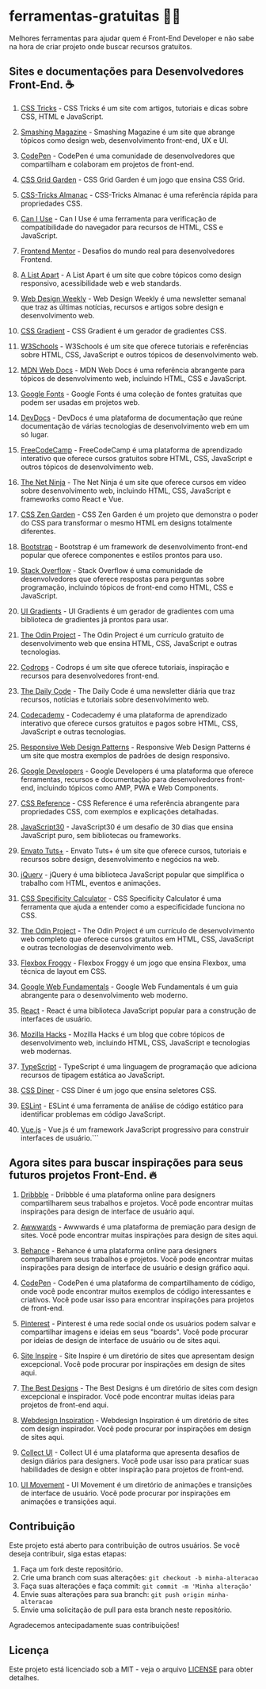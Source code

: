 # ferramentas-gratuitas 🧑‍💻
Melhores ferramentas para ajudar quem é Front-End Developer e não sabe na hora de criar projeto onde buscar recursos gratuitos.

## Sites e documentações para Desenvolvedores Front-End. ☕

1. [CSS Tricks](https://css-tricks.com/) - CSS Tricks é um site com artigos, tutoriais e dicas sobre CSS, HTML e JavaScript.

2. [Smashing Magazine](https://www.smashingmagazine.com/) - Smashing Magazine é um site que abrange tópicos como design web, desenvolvimento front-end, UX e UI.

3. [CodePen](https://codepen.io/) - CodePen é uma comunidade de desenvolvedores que compartilham e colaboram em projetos de front-end.

4. [CSS Grid Garden](https://cssgridgarden.com/) - CSS Grid Garden é um jogo que ensina CSS Grid.

5. [CSS-Tricks Almanac](https://css-tricks.com/almanac/) - CSS-Tricks Almanac é uma referência rápida para propriedades CSS.

6. [Can I Use](https://caniuse.com/) - Can I Use é uma ferramenta para verificação de compatibilidade do navegador para recursos de HTML, CSS e JavaScript.

7. [Frontend Mentor](https://www.frontendmentor.io/challenges) - Desafios do mundo real para desenvolvedores Frontend.

8. [A List Apart](https://alistapart.com/) - A List Apart é um site que cobre tópicos como design responsivo, acessibilidade web e web standards.

9. [Web Design Weekly](https://web-design-weekly.com/) - Web Design Weekly é uma newsletter semanal que traz as últimas notícias, recursos e artigos sobre design e desenvolvimento web.

10. [CSS Gradient](https://cssgradient.io/) - CSS Gradient é um gerador de gradientes CSS.

11. [W3Schools](https://www.w3schools.com/) - W3Schools é um site que oferece tutoriais e referências sobre HTML, CSS, JavaScript e outros tópicos de desenvolvimento web.

12. [MDN Web Docs](https://developer.mozilla.org/en-US/) - MDN Web Docs é uma referência abrangente para tópicos de desenvolvimento web, incluindo HTML, CSS e JavaScript.

13. [Google Fonts](https://fonts.google.com/) - Google Fonts é uma coleção de fontes gratuitas que podem ser usadas em projetos web.

14. [DevDocs](https://devdocs.io/) - DevDocs é uma plataforma de documentação que reúne documentação de várias tecnologias de desenvolvimento web em um só lugar.

15. [FreeCodeCamp](https://www.freecodecamp.org/) - FreeCodeCamp é uma plataforma de aprendizado interativo que oferece cursos gratuitos sobre HTML, CSS, JavaScript e outros tópicos de desenvolvimento web.

16. [The Net Ninja](https://www.thenetninja.co.uk/) - The Net Ninja é um site que oferece cursos em vídeo sobre desenvolvimento web, incluindo HTML, CSS, JavaScript e frameworks como React e Vue.

17. [CSS Zen Garden](http://www.csszengarden.com/) - CSS Zen Garden é um projeto que demonstra o poder do CSS para transformar o mesmo HTML em designs totalmente diferentes.

18. [Bootstrap](https://getbootstrap.com/) - Bootstrap é um framework de desenvolvimento front-end popular que oferece componentes e estilos prontos para uso.

19. [Stack Overflow](https://stackoverflow.com/) - Stack Overflow é uma comunidade de desenvolvedores que oferece respostas para perguntas sobre programação, incluindo tópicos de front-end como HTML, CSS e JavaScript.

20. [UI Gradients](https://uigradients.com/) - UI Gradients é um gerador de gradientes com uma biblioteca de gradientes já prontos para usar.

21. [The Odin Project](https://www.theodinproject.com/) - The Odin Project é um currículo gratuito de desenvolvimento web que ensina HTML, CSS, JavaScript e outras tecnologias.

22. [Codrops](https://tympanus.net/codrops/) - Codrops é um site que oferece tutoriais, inspiração e recursos para desenvolvedores front-end.

23. [The Daily Code](https://thedailycode.co.uk/) - The Daily Code é uma newsletter diária que traz recursos, notícias e tutoriais sobre desenvolvimento web.

24. [Codecademy](https://www.codecademy.com/) - Codecademy é uma plataforma de aprendizado interativo que oferece cursos gratuitos e pagos sobre HTML, CSS, JavaScript e outras tecnologias.

25. [Responsive Web Design Patterns](http://bradfrost.github.io/this-is-responsive/patterns.html) - Responsive Web Design Patterns é um site que mostra exemplos de padrões de design responsivo.

26. [Google Developers](https://developers.google.com/) - Google Developers é uma plataforma que oferece ferramentas, recursos e documentação para desenvolvedores front-end, incluindo tópicos como AMP, PWA e Web Components.

27. [CSS Reference](https://cssreference.io/) - CSS Reference é uma referência abrangente para propriedades CSS, com exemplos e explicações detalhadas.

28. [JavaScript30](https://javascript30.com/) - JavaScript30 é um desafio de 30 dias que ensina JavaScript puro, sem bibliotecas ou frameworks.

29. [Envato Tuts+](https://tutsplus.com/) - Envato Tuts+ é um site que oferece cursos, tutoriais e recursos sobre design, desenvolvimento e negócios na web.

30. [jQuery](https://jquery.com/) - jQuery é uma biblioteca JavaScript popular que simplifica o trabalho com HTML, eventos e animações.

31. [CSS Specificity Calculator](https://specificity.keegan.st/) - CSS Specificity Calculator é uma ferramenta que ajuda a entender como a especificidade funciona no CSS.

32. [The Odin Project](https://www.theodinproject.com/) - The Odin Project é um currículo de desenvolvimento web completo que oferece cursos gratuitos em HTML, CSS, JavaScript e outras tecnologias de desenvolvimento web.

33. [Flexbox Froggy](https://flexboxfroggy.com/) - Flexbox Froggy é um jogo que ensina Flexbox, uma técnica de layout em CSS.

34. [Google Web Fundamentals](https://developers.google.com/web/fundamentals) - Google Web Fundamentals é um guia abrangente para o desenvolvimento web moderno.

35. [React](https://reactjs.org/) - React é uma biblioteca JavaScript popular para a construção de interfaces de usuário.

36. [Mozilla Hacks](https://hacks.mozilla.org/) - Mozilla Hacks é um blog que cobre tópicos de desenvolvimento web, incluindo HTML, CSS, JavaScript e tecnologias web modernas.

37. [TypeScript](https://www.typescriptlang.org/) - TypeScript é uma linguagem de programação que adiciona recursos de tipagem estática ao JavaScript.

38. [CSS Diner](https://flukeout.github.io/) - CSS Diner é um jogo que ensina seletores CSS.

39. [ESLint](https://eslint.org/) - ESLint é uma ferramenta de análise de código estático para identificar problemas em código JavaScript.

40. [Vue.js](https://vuejs.org/) - Vue.js é um framework JavaScript progressivo para construir interfaces de usuário.```

## Agora sites para buscar inspirações para seus futuros projetos Front-End. 🔥

1. [Dribbble](https://dribbble.com/) - Dribbble é uma plataforma online para designers compartilharem seus trabalhos e projetos. Você pode encontrar muitas inspirações para design de interface de usuário aqui.

2. [Awwwards](https://www.awwwards.com/) - Awwwards é uma plataforma de premiação para design de sites. Você pode encontrar muitas inspirações para design de sites aqui.

3. [Behance](https://www.behance.net/) - Behance é uma plataforma online para designers compartilharem seus trabalhos e projetos. Você pode encontrar muitas inspirações para design de interface de usuário e design gráfico aqui.

4. [CodePen](https://codepen.io/) - CodePen é uma plataforma de compartilhamento de código, onde você pode encontrar muitos exemplos de código interessantes e criativos. Você pode usar isso para encontrar inspirações para projetos de front-end.

5. [Pinterest](https://www.pinterest.com/) - Pinterest é uma rede social onde os usuários podem salvar e compartilhar imagens e ideias em seus "boards". Você pode procurar por ideias de design de interface de usuário ou de sites aqui.

6. [Site Inspire](https://www.siteinspire.com/) - Site Inspire é um diretório de sites que apresentam design excepcional. Você pode procurar por inspirações em design de sites aqui.

7. [The Best Designs](https://www.thebestdesigns.com/) - The Best Designs é um diretório de sites com design excepcional e inspirador. Você pode encontrar muitas ideias para projetos de front-end aqui.

8. [Webdesign Inspiration](https://www.webdesign-inspiration.com/) - Webdesign Inspiration é um diretório de sites com design inspirador. Você pode procurar por inspirações em design de sites aqui.

9. [Collect UI](https://collectui.com/) - Collect UI é uma plataforma que apresenta desafios de design diários para designers. Você pode usar isso para praticar suas habilidades de design e obter inspiração para projetos de front-end.

10. [UI Movement](https://uimovement.com/) - UI Movement é um diretório de animações e transições de interface de usuário. Você pode procurar por inspirações em animações e transições aqui.

## Contribuição

Este projeto está aberto para contribuição de outros usuários. Se você deseja contribuir, siga estas etapas:

1. Faça um fork deste repositório.
2. Crie uma branch com suas alterações: `git checkout -b minha-alteracao`
3. Faça suas alterações e faça commit: `git commit -m 'Minha alteração'`
4. Envie suas alterações para sua branch: `git push origin minha-alteracao`
5. Envie uma solicitação de pull para esta branch neste repositório.

Agradecemos antecipadamente suas contribuições!

## Licença

Este projeto está licenciado sob a MIT - veja o arquivo [LICENSE](LICENSE) para obter detalhes.
